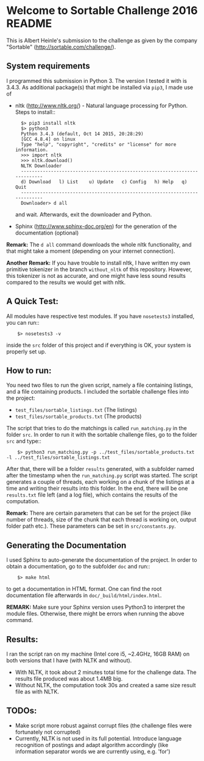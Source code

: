 Welcome to Sortable Challenge 2016 README
=========================================

This is Albert Heinle's submission to the challenge as given by the
company "Sortable" (http://sortable.com/challenge/).

System requirements
-------------------

I programmed this submission in Python 3. The version I tested it with
is 3.4.3. As additional package(s) that might be installed via `pip3`, I
made use of

- nltk (http://www.nltk.org/) - Natural language processing for Python.
  Steps to install::

        $> pip3 install nltk
        $> python3
        Python 3.4.3 (default, Oct 14 2015, 20:28:29) 
        [GCC 4.8.4] on linux
        Type "help", "copyright", "credits" or "license" for more information.
        >>> import nltk
        >>> nltk.download()
        NLTK Downloader
        ---------------------------------------------------------------------------
        d) Download   l) List    u) Update   c) Config   h) Help   q) Quit
        ---------------------------------------------------------------------------
        Downloader> d all
        
  and wait. Afterwards, exit the downloader and Python.
- Sphinx (http://www.sphinx-doc.org/en) for the generation of the
  documentation (optional)

**Remark:** The `d all` command downloads the whole nltk
functionality, and that might take a moment (depending on your
internet connection).

**Another Remark:** If you have trouble to install nltk, I have
written my own primitive tokenizer in the branch `without_nltk` of
this repository. However, this tokenizer is not as accurate, and one
might have less sound results compared to the results we would
get with nltk.


A Quick Test:
-------------

All modules have respective test modules. If you have `nosetests3`
installed, you can run::

        $> nosetests3 -v

inside the `src` folder of this project and if everything is OK, your system is properly
set up.


How to run:
-----------

You need two files to run the given script, namely a file containing
listings, and a file containing products. I included the sortable
challenge files into the project:

 - `test_files/sortable_listings.txt` (The listings)
 - `test_files/sortable_products.txt` (The products)

The script that tries to do the matchings is called `run_matching.py`
in the folder `src`. In order to run it with the sortable challenge
files, go to the folder `src` and type::

        $> python3 run_matching.py -p ../test_files/sortable_products.txt -l ../test_files/sortable_listings.txt

After that, there will be a folder `results` generated, with a
subfolder named after the timestamp when the `run_matching.py` script
was started. The script generates a couple of threads, each working on
a chunk of the listings at a time and writing their results into this
folder. In the end, there will be one `results.txt` file left (and a
log file), which contains the results of the computation.


**Remark:** There are certain parameters that can be set for the
project (like number of threads, size of the chunk that each thread
is working on, output folder path etc.). These parameters can be set
in `src/constants.py`.


Generating the Documentation
----------------------------

I used Sphinx to auto-generate the documentation of the project. In
order to obtain a documentation, go to the subfolder `doc` and run::

        $> make html

to get a documentation in HTML format. One can find the root
documentation file afterwards in `doc/_build/html/index.html`.

**REMARK:** Make sure your Sphinx version uses Python3 to interpret
  the module files. Otherwise, there might be errors when running the
  above command. 

Results:
--------

I ran the script ran on my machine (Intel core i5, ~2.4GHz, 16GB RAM)
on both versions that I have (with NLTK and without).

- With NLTK, it took about 2 minutes total time for the challenge data. The
  results file produced was about 1.4MB big.
- Without NLTK, the computation took 30s and created a same size
  result file as with NLTK.

TODOs:
------

 - Make script more robust against corrupt files (the challenge files
   were fortunately not corrupted)
 - Currently, NLTK is not used in its full potential. Introduce
   language recognition of postings and adapt algorithm accordingly
   (like information separator words we are currently using, e.g. 'for')

